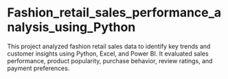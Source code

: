 # Fashion_retail_sales_performance_analysis_using_Python
This project analyzed fashion retail sales data to identify key trends and customer insights using Python, Excel, and Power BI. It evaluated sales performance, product popularity, purchase behavior, review ratings, and payment preferences. 



